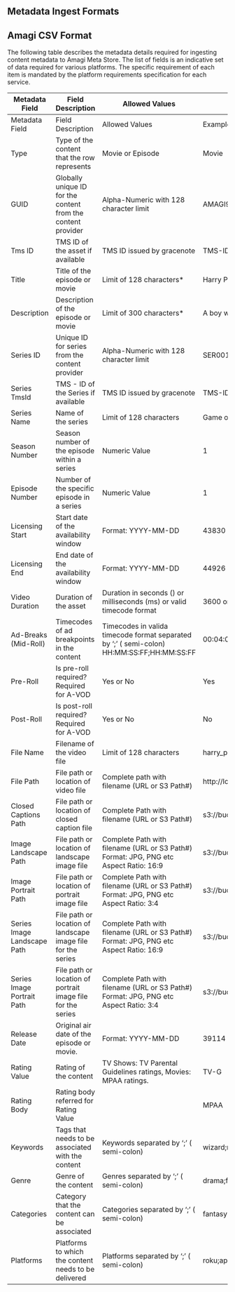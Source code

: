 ## Metadata Ingest Formats

## Amagi CSV Format

The following table describes the metadata details required for ingesting content metadata to Amagi Meta Store. The list of fields is an indicative set of data required for various platforms. The specific requirement of each item is mandated by the platform requirements specification for each service.

|Metadata Field|Field Description|Allowed Values|Example|
|-----|-----|-----|-----|
|Metadata Field|Field Description|Allowed Values|Example|
|Type|Type of the content that the row represents|Movie or Episode|Movie|
|GUID|Globally unique ID for the content from the content provider|Alpha-Numeric with 128 character limit|AMAGI9999|
|Tms ID|TMS ID of the asset if available|TMS ID issued by gracenote|TMS-ID-1232|
|Title|Title of the episode or movie|Limit of 128 characters*|Harry Potter|
|Description|Description of the episode or movie|Limit of 300 characters*|A boy wizard|
|Series ID|Unique ID for series from the content provider|Alpha-Numeric with 128 character limit|SER001|
|Series TmsId|TMS - ID of the Series if available|TMS ID issued by gracenote|TMS-ID-1224|
|Series Name|Name of the series|Limit of 128 characters|Game of thrones|
|Season Number|Season number of the episode within a series|Numeric Value|1|
|Episode Number|Number of the specific episode in a series|Numeric Value|1|
|Licensing Start|Start date of the availability window|Format: YYYY-MM-DD|43830|
|Licensing End|End date of the availability window|Format: YYYY-MM-DD|44926|
|Video Duration|Duration of the asset|Duration in seconds (<duration>) or milliseconds (<duration>ms) or valid timecode format|3600 or 360000ms|
|Ad-Breaks (Mid-Roll)|Timecodes of ad breakpoints in the content|Timecodes in valida timecode format separated by ‘;’ ( semi-colon) HH:MM:SS:FF;HH:MM:SS:FF|00:04:02:00;00:06:00:00|
|Pre-Roll|Is pre-roll required? Required for A-VOD|Yes or No|Yes|
|Post-Roll|Is post-roll required? Required for A-VOD|Yes or No|No|
|File Name|Filename of the video file|Limit of 128 characters|harry_potter.mp4|
|File Path|File path or location of video file|Complete path with filename (URL or S3 Path#)|http://localhost/movie/harry_potter.mp4|
|Closed Captions Path|File path or location of closed caption file|Complete Path with filename (URL or S3 Path#)|s3://bucket/movie/haary_potter.scc|
|Image Landscape Path|File path or location of landscape image file|Complete Path with filename (URL or S3 Path#) Format: JPG, PNG etc Aspect Ratio: 16:9|s3://bucket/movie/haary_potter_L.jpg|
|Image Portrait Path|File path or location of portrait image file|Complete Path with filename (URL or S3 Path#) Format: JPG, PNG etc Aspect Ratio: 3:4|s3://bucket/movie/haary_potter_P.jpg|
|Series Image Landscape Path|File path or location of landscape image file for the series|Complete Path with filename (URL or S3 Path#) Format: JPG, PNG etc Aspect Ratio: 16:9|s3://bucket/movie/haary_potter_L.jpg|"
|Series Image Portrait Path|File path or location of portrait image file for the series|Complete Path with filename (URL or S3 Path#) Format: JPG, PNG etc Aspect Ratio: 3:4|s3://bucket/movie/haary_potter_P.jpg|
|Release Date|Original air date of the episode or movie.|Format: YYYY-MM-DD|39114|
|Rating Value|Rating of the content|TV Shows: TV Parental Guidelines ratings, Movies: MPAA ratings.|TV-G|
|Rating Body|Rating body referred for Rating Value||MPAA|
|Keywords|Tags that needs to be associated with the content|Keywords separated by ‘;’ ( semi-colon)|wizard;magic|
|Genre|Genre of the content|Genres separated by ‘;’ ( semi-colon)|drama;fantasy|
|Categories|Category that the content can be associated|Categories separated by ‘;’ ( semi-colon)|fantasy|
|Platforms|Platforms to which the content needs to be delivered|Platforms separated by ‘;’ ( semi-colon)|roku;apple;hulu|
